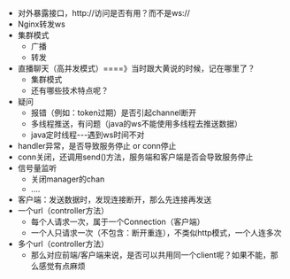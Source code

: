 * 对外暴露接口，http://访问是否有用？而不是ws://
* Nginx转发ws
* 集群模式
  * 广播
  * 转发
* 直播聊天（高并发模式）====》当时跟大黄说的时候，记在哪里了？
  * 集群模式
  * 还有哪些技术特点呢？
* 疑问
  * 报错（例如：token过期）是否引起channel断开
  * 多线程推送，有问题（java的ws不能使用多线程去推送数据）
  * java定时线程---遇到ws时间不对
* handler异常，是否导致服务停止 or conn停止
* conn关闭，还调用send()方法，服务端和客户端是否会导致服务停止
* 信号量监听
  * 关闭manager的chan
  * ....
* 客户端：发送数据时，发现连接断开，那么先连接再发送
* 一个url（controller方法）
  * 每个人请求一次，属于一个Connection（客户端）
  * 一个人只请求一次（不包含：断开重连），不类似http模式，一个人连多次
* 多个url（controller方法）
  * 那么对应前端/客户端来说，是否可以共用同一个client呢？如果不能，那么感觉有点麻烦